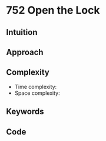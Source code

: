 # 752 Open the Lock

## Intuition

## Approach

## Complexity

- Time complexity:
- Space complexity:

## Keywords

## Code

```go

```
